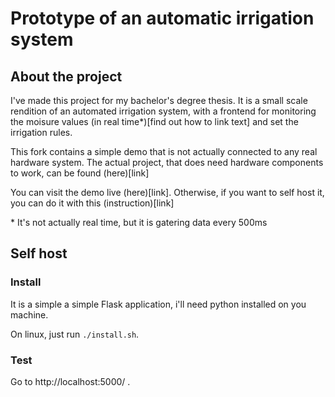 # Prototype of an automatic irrigation system
## About the project
I've made this project for my bachelor's degree thesis. It is a small scale rendition of an automated irrigation system, with a frontend for monitoring the moisure values (in real time*)[find out how to link text] and set the irrigation rules.

This fork contains a simple demo that is not actually connected to any real hardware system. The actual project, that does need hardware components to work, can be found (here)[link]

You can visit the demo live (here)[link].
Otherwise, if you want to self host it, you can do it with this (instruction)[link]

\* It's not actually real time, but it is gatering data every 500ms
## Self host
### Install
It is a simple a simple Flask application, i'll need python installed on you machine.

On linux, just run `./install.sh`.
<!-- Add macos and linux -->

### Test
Go to http://localhost:5000/ .


